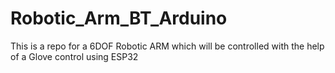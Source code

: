 # Robotic_Arm_BT_Arduino
This is a repo for a 6DOF Robotic ARM which will be controlled with the help of a Glove control using ESP32 
